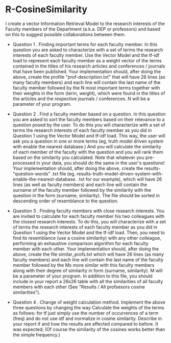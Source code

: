 # R-CosineSimilarity
I create a vector Information Retrieval Model to the research interests of the Faculty members of the Department (a.k.a. DEP or professors) and based on this to suggest possible collaborations between them.

* Question 1 . Finding important terms for each faculty member. In this question you are asked to characterize with a set of terms the research interests of each faculty member. Use the Vector Model and the tf-idf load to represent each faculty member as a weight vector of the terms contained in the titles of his research articles and conferences / journals that have been published. Your implementation should, after doing the above, create the profile "prof-description.txt" that will have 26 lines (as many faculty members) and each line will contain the last name of the faculty member followed by the N most important terms together with their weights in the form (term, weight), which were found in the titles of the articles and the respective journals / conferences. N will be a parameter of your program.

* Question 2 . Find a faculty member based on a question. In this question you are asked to sort the faculty members based on their relevance to a question posed by the user. To do this you will characterize with a set of terms the research interests of each faculty member as you did in Question 1 using the Vector Model and tf-idf load. This way, the user will ask you a question in one or more terms (eg, truth model driven system with enable the nearest database.) And you will calculate the similarity of each member of the faculty with the question and you will rank them based on the similarity you calculated. Note that whatever you pre-processed in your data, you should do the same in the user's questions! Your implementation should, after doing the above, create the results- "question-words" .txt file (eg, results-truth-model-driven-system-with-enable-the-nearest-database. .txt for our example), which will have 26 lines (as well as faculty members) and each line will contain the surname of the faculty member followed by the similarity with the question in the form (surname, similarity). The file should be sorted in descending order of resemblance to the question.

* Question 3 . Finding faculty members with close research interests. You are invited to calculate for each faculty member his two colleagues with the closest research interests. To do this, you will characterize with a set of terms the research interests of each faculty member as you did in Question 1 using the Vector Model and the tf-idf load. Then, you need to find its resemblance (use a cosine similarity) with any other colleague, performing an exhaustive comparison algorithm for each faculty member with each other. Your implementation should, after doing the above, create the file similar_profs.txt which will have 26 lines (as many faculty members) and each line will contain the last name of the faculty member followed by the Ms more similar with this faculty members along with their degree of similarity in form (surname, similarity). M will be a parameter of your program. In addition to this file, you should include in your report a 26x26 table with all the similarities of all faculty members with each other (See "Results / All profsesors cosine similarities").

* Question 4 . Change of weight calculation method. Implement the above three questions by changing the way Calculate the weights of the terms as follows: for tf just simply use the number of occurrences of a term (freq) and do not use idf and normalize in cosine similarity. Describe in your report if and how the results are affected compared to before. It was expected; (Of course the similarity of the cosines works better than the simple frequency.)
